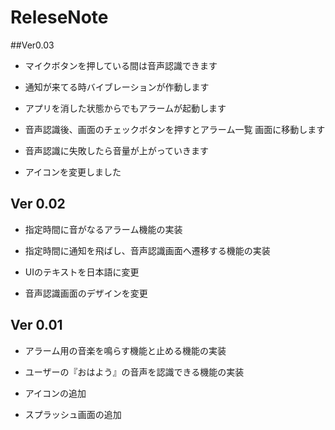 # ReleseNote
##Ver0.03 
* マイクボタンを押している間は音声認識できます 

* 通知が来てる時バイブレーションが作動します 

* アプリを消した状態からでもアラームが起動します 

* 音声認識後、画面のチェックボタンを押すとアラーム一覧 
画面に移動します 

* 音声認識に失敗したら音量が上がっていきます 

* アイコンを変更しました

## Ver 0.02 
* 指定時間に音がなるアラーム機能の実装  

* 指定時間に通知を飛ばし、音声認識画面へ遷移する機能の実装  

* UIのテキストを日本語に変更 

* 音声認識画面のデザインを変更 

## Ver 0.01
* アラーム用の音楽を鳴らす機能と止める機能の実装

* ユーザーの『おはよう』の音声を認識できる機能の実装

* アイコンの追加

* スプラッシュ画面の追加
